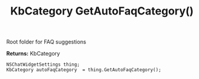﻿---
uid: crmscript_ref_NSChatWidgetSettings_GetAutoFaqCategory
title: KbCategory GetAutoFaqCategory()
intellisense: NSChatWidgetSettings.GetAutoFaqCategory
keywords: NSChatWidgetSettings, GetAutoFaqCategory
so.topic: reference
---

Root folder for FAQ suggestions

**Returns:** KbCategory


```crmscript
NSChatWidgetSettings thing;
KbCategory autoFaqCategory  = thing.GetAutoFaqCategory();
```


